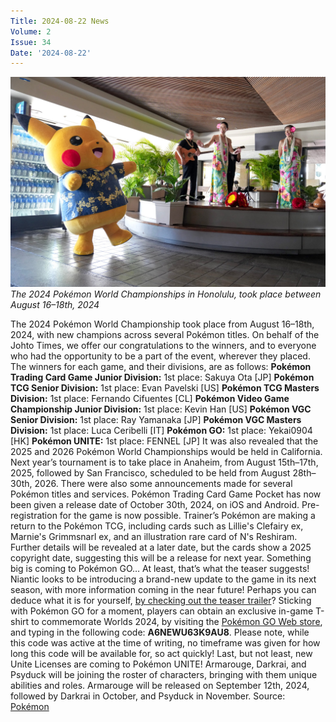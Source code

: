 ```yaml
---
Title: 2024-08-22 News
Volume: 2
Issue: 34
Date: '2024-08-22'
---
```


[![The 2024 Pokémon World Championships in Honolulu, took place between August 16–18th, 2024](/web/images/the-2024-pokemon-world-championships-in-honolulu-took-place-between-august-1618th-2024.jpeg)](/web/images/the-2024-pokemon-world-championships-in-honolulu-took-place-between-august-1618th-2024.jpeg)*The 2024 Pokémon World Championships in Honolulu, took place between August 16–18th, 2024*

The 2024 Pokémon World Championship took place from August 16–18th, 2024, with new champions across several Pokémon titles. On behalf of the Johto Times, we offer our congratulations to the winners, and to everyone who had the opportunity to be a part of the event, wherever they placed. The winners for each game, and their divisions, are as follows:
**Pokémon Trading Card Game Junior Division:**
1st place: Sakuya Ota \[JP\]
**Pokémon TCG Senior Division:**
1st place: Evan Pavelski \[US\]
**Pokémon TCG Masters Division:**
1st place: Fernando Cifuentes \[CL\]
**Pokémon Video Game Championship Junior Division:**
1st place: Kevin Han \[US\]
**Pokémon VGC Senior Division:**
1st place: Ray Yamanaka \[JP\]
**Pokémon VGC Masters Division:**
1st place: Luca Ceribelli \[IT\]
**Pokémon GO:**
1st place: Yekai0904 \[HK\]
**Pokémon UNITE:**
1st place: FENNEL \[JP\]
It was also revealed that the 2025 and 2026 Pokémon World Championships would be held in California. Next year’s tournament is to take place in Anaheim, from August 15th–17th, 2025, followed by San Francisco, scheduled to be held from August 28th–30th, 2026.
There were also some announcements made for several Pokémon titles and services. Pokémon Trading Card Game Pocket has now been given a release date of October 30th, 2024, on iOS and Android. Pre-registration for the game is now possible.
Trainer’s Pokémon are making a return to the Pokémon TCG, including cards such as Lillie's Clefairy ex, Marnie's Grimmsnarl ex, and an illustration rare card of N's Reshiram. Further details will be revealed at a later date, but the cards show a 2025 copyright date, suggesting this will be a release for next year.
Something big is coming to Pokémon GO… At least, that’s what the teaser suggests! Niantic looks to be introducing a brand-new update to the game in its next season, with more information coming in the near future! Perhaps you can deduce what it is for yourself, [by checking out the teaser trailer](https://pokemongolive.com/en/post/something-big-is-coming/)?
Sticking with Pokémon GO for a moment, players can obtain an exclusive in-game T-shirt to commemorate Worlds 2024, by visiting the [Pokémon GO Web store](https://store.pokemongolive.com/offer-redemption), and typing in the following code: **A6NEWU63K9AU8**. Please note, while this code was active at the time of writing, no timeframe was given for how long this code will be available for, so act quickly!
Last, but not least, new Unite Licenses are coming to Pokémon UNITE! Armarouge, Darkrai, and Psyduck will be joining the roster of characters, bringing with them unique abilities and roles. Armarouge will be released on September 12th, 2024, followed by Darkrai in October, and Psyduck in November.
Source: [Pokémon](https://press.pokemon.com/en/releases/Top-Pokemon-Competitors-Crowned-at-the-2024-Pokemon-World-Championship)